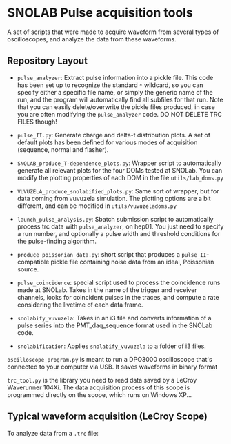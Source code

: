 # SNOLAB Pulse acquisition tools

A set of scripts that were made to acquire waveform from several types of oscilloscopes, and analyze the data from these waveforms.

## Repository Layout

* `pulse_analyzer`:  Extract pulse information into a pickle file. This code has been set up to recognize the standard `*` wildcard, so you can specify either a specific file name, or simply the generic name of the run, and the program will automatically find all subfiles for that run. Note that you can easily delete/overwrite the pickle files produced, in case you are often modifying the `pulse_analyzer` code. DO NOT DELETE TRC FILES though!

* `pulse_II.py`: Generate charge and delta-t distribution plots. A set of default plots has been defined for various modes of acquisition (sequence, normal and flasher).

* `SNOLAB_produce_T-dependence_plots.py`: Wrapper script to automatically generate all relevant plots for the four DOMs tested at SNOLab. You can modify the plotting properties of each DOM in the file `utils/lab_doms.py`

* `VUVUZELA_produce_snolabified_plots.py`: Same sort of wrapper, but for data coming from vuvuzela simulation. The plotting options are a bit different, and can be modified in `utils/vuvuzeladoms.py`

*  `launch_pulse_analysis.py`: Sbatch submission script to automatically process trc data with `pulse_analyzer`, on hep01. You just need to specify a run number, and optionally a pulse width and threshold conditions for the pulse-finding algorithm.

* `produce_poissonian_data.py`: short script that produces a `pulse_II`-compatible pickle file containing noise data from an ideal, Poissonian source.

* `pulse_coincidence`: special script used to process the coincidence runs made at SNOLab. Takes in the name of the trigger and receiver channels, looks for coincident pulses in the traces, and compute a rate considering the livetime of each data frame.

* `snolabify_vuvuzela`: Takes in an i3 file and converts information of a pulse series into the PMT_daq_sequence format used in the SNOLab code.

* `snolabification`: Applies `snolabify_vuvuzela` to a folder of i3 files.



`oscilloscope_program.py` is meant to run a DPO3000 oscilloscope that's connected to your computer via USB. It saves waveforms in binary format

`trc_tool.py` is the library you need to read data saved by a LeCroy Waverunner 104Xi. The data acquisition process of this scope is programmed directly on the scope, which runs on Windows XP...

## Typical waveform acquisition (LeCroy Scope)

To analyze data from a `.trc` file:
